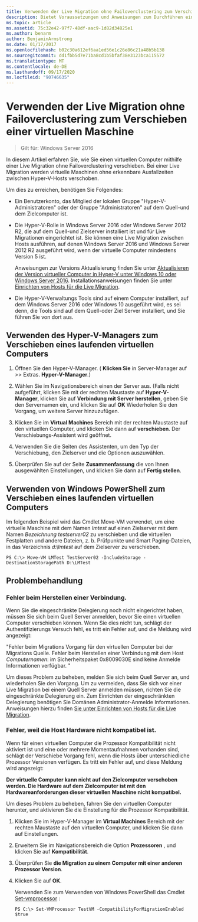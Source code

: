 ```yaml
---
title: Verwenden der Live Migration ohne Failoverclustering zum Verschieben einer virtuellen Maschine
description: Bietet Voraussetzungen und Anweisungen zum Durchführen einer Live Migration in einer eigenständigen Umgebung.
ms.topic: article
ms.assetid: 75c32e42-97f7-48df-aac9-1d82d34825e1
ms.author: benarm
author: BenjaminArmstrong
ms.date: 01/17/2017
ms.openlocfilehash: b02c30a612ef6aa1ed56e1c26e86c21a48b5b138
ms.sourcegitcommit: dd1fbb5d7e71ba8cd1b5bfaf38e3123bca115572
ms.translationtype: MT
ms.contentlocale: de-DE
ms.lasthandoff: 09/17/2020
ms.locfileid: "90746635"
---
```

# <a name="use-live-migration-without-failover-clustering-to-move-a-virtual-machine"></a>Verwenden der Live Migration ohne Failoverclustering zum Verschieben einer virtuellen Maschine

>Gilt für: Windows Server 2016

In diesem Artikel erfahren Sie, wie Sie einen virtuellen Computer mithilfe einer Live Migration ohne Failoverclustering verschieben. Bei einer Live Migration werden virtuelle Maschinen ohne erkennbare Ausfallzeiten zwischen Hyper-V-Hosts verschoben.

Um dies zu erreichen, benötigen Sie Folgendes:

- Ein Benutzerkonto, das Mitglied der lokalen Gruppe "Hyper-V-Administratoren" oder der Gruppe "Administratoren" auf dem Quell-und dem Zielcomputer ist.

- Die Hyper-V-Rolle in Windows Server 2016 oder Windows Server 2012 R2, die auf dem Quell-und Zielserver installiert ist und für Live Migrationen eingerichtet ist. Sie können eine Live Migration zwischen Hosts ausführen, auf denen Windows Server 2016 und Windows Server 2012 R2 ausgeführt wird, wenn der virtuelle Computer mindestens Version 5 ist.

    Anweisungen zur Versions Aktualisierung finden Sie unter [Aktualisieren der Version virtueller Computer in Hyper-V unter Windows 10 oder Windows Server 2016](../deploy/Upgrade-virtual-machine-version-in-Hyper-V-on-Windows-or-Windows-Server.md). Installationsanweisungen finden Sie unter [Einrichten von Hosts für die Live Migration](../deploy/Set-up-hosts-for-live-migration-without-Failover-Clustering.md).

- Die Hyper-V-Verwaltungs Tools sind auf einem Computer installiert, auf dem Windows Server 2016 oder Windows 10 ausgeführt wird, es sei denn, die Tools sind auf dem Quell-oder Ziel Server installiert, und Sie führen Sie von dort aus.

## <a name="use-hyper-v-manager-to-move-a-running-virtual-machine"></a>Verwenden des Hyper-V-Managers zum Verschieben eines laufenden virtuellen Computers

1.  Öffnen Sie den Hyper-V-Manager. ( **Klicken Sie** in Server-Manager auf  >> Extras. **Hyper-V-Manager**.)

2.  Wählen Sie im Navigationsbereich einen der Server aus. (Falls nicht aufgeführt, klicken Sie mit der rechten Maustaste auf **Hyper-V-Manager**, klicken Sie auf **Verbindung mit Server herstellen**, geben Sie den Servernamen ein, und klicken Sie auf **OK** Wiederholen Sie den Vorgang, um weitere Server hinzuzufügen.

3.  Klicken Sie im **Virtual Machines** Bereich mit der rechten Maustaste auf den virtuellen Computer, und klicken Sie dann auf **verschieben**. Der Verschiebungs-Assistent wird geöffnet.

4.  Verwenden Sie die Seiten des Assistenten, um den Typ der Verschiebung, den Zielserver und die Optionen auszuwählen.

5.  Überprüfen Sie auf der Seite **Zusammenfassung** die von Ihnen ausgewählten Einstellungen, und klicken Sie dann auf **Fertig stellen**.

## <a name="use-windows-powershell-to-move-a-running-virtual-machine"></a>Verwenden von Windows PowerShell zum Verschieben eines laufenden virtuellen Computers

Im folgenden Beispiel wird das Cmdlet Move-VM verwendet, um eine virtuelle Maschine mit dem Namen *lmtest* auf einen Zielserver mit dem Namen *Bezeichnung testserver02* zu verschieben und die virtuellen Festplatten und andere Dateien, z. b. Prüfpunkte und Smart Paging-Dateien, in das Verzeichnis *d:\lmtest* auf dem Zielserver zu verschieben.

```
PS C:\> Move-VM LMTest TestServer02 -IncludeStorage -DestinationStoragePath D:\LMTest
```

## <a name="troubleshooting"></a>Problembehandlung

### <a name="failed-to-establish-a-connection"></a>Fehler beim Herstellen einer Verbindung.

Wenn Sie die eingeschränkte Delegierung noch nicht eingerichtet haben, müssen Sie sich beim Quell Server anmelden, bevor Sie einen virtuellen Computer verschieben können. Wenn Sie dies nicht tun, schlägt der Authentifizierungs Versuch fehl, es tritt ein Fehler auf, und die Meldung wird angezeigt:

"Fehler beim Migrations Vorgang für den virtuellen Computer bei der Migrations Quelle.
Fehler beim Herstellen einer Verbindung mit dem Host *Computernamen*: im Sicherheitspaket 0x8009030E sind keine Anmelde Informationen verfügbar. "

 Um dieses Problem zu beheben, melden Sie sich beim Quell Server an, und wiederholen Sie den Vorgang. Um zu vermeiden, dass Sie sich vor einer Live Migration bei einem Quell Server anmelden müssen, richten Sie die eingeschränkte Delegierung ein. Zum Einrichten der eingeschränkten Delegierung benötigen Sie Domänen Administrator-Anmelde Informationen. Anweisungen hierzu finden [Sie unter Einrichten von Hosts für die Live Migration](../deploy/Set-up-hosts-for-live-migration-without-Failover-Clustering.md).

 ### <a name="failed-because-the-host-hardware-isnt-compatible"></a>Fehler, weil die Host Hardware nicht kompatibel ist.

 Wenn für einen virtuellen Computer die Prozessor Kompatibilität nicht aktiviert ist und eine oder mehrere Momentaufnahmen vorhanden sind, schlägt der Verschiebe Vorgang fehl, wenn die Hosts über unterschiedliche Prozessor Versionen verfügen. Es tritt ein Fehler auf, und diese Meldung wird angezeigt:

**Der virtuelle Computer kann nicht auf den Zielcomputer verschoben werden. Die Hardware auf dem Zielcomputer ist mit den Hardwareanforderungen dieser virtuellen Maschine nicht kompatibel.**

 Um dieses Problem zu beheben, fahren Sie den virtuellen Computer herunter, und aktivieren Sie die Einstellung für die Prozessor Kompatibilität.

1. Klicken Sie im Hyper-V-Manager im **Virtual Machines** Bereich mit der rechten Maustaste auf den virtuellen Computer, und klicken Sie dann auf Einstellungen.
2. Erweitern Sie im Navigationsbereich die Option **Prozessoren** , und klicken Sie auf **Kompatibilität**.
3. Überprüfen Sie **die Migration zu einem Computer mit einer anderen Prozessor Version**.
4. Klicken Sie auf **OK**.

   Verwenden Sie zum Verwenden von Windows PowerShell das Cmdlet [Set-vmprocessor](/powershell/module/hyper-v/set-vmprocessor?view=win10-ps) :

   ```
   PS C:\> Set-VMProcessor TestVM -CompatibilityForMigrationEnabled $true
   ```